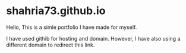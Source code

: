# shahria73.github.io

Hello, 
This is a simle portfolio I have made for myself.

I have used githib for hosting and domain. However, I have also using a different domain to redirect this link.
